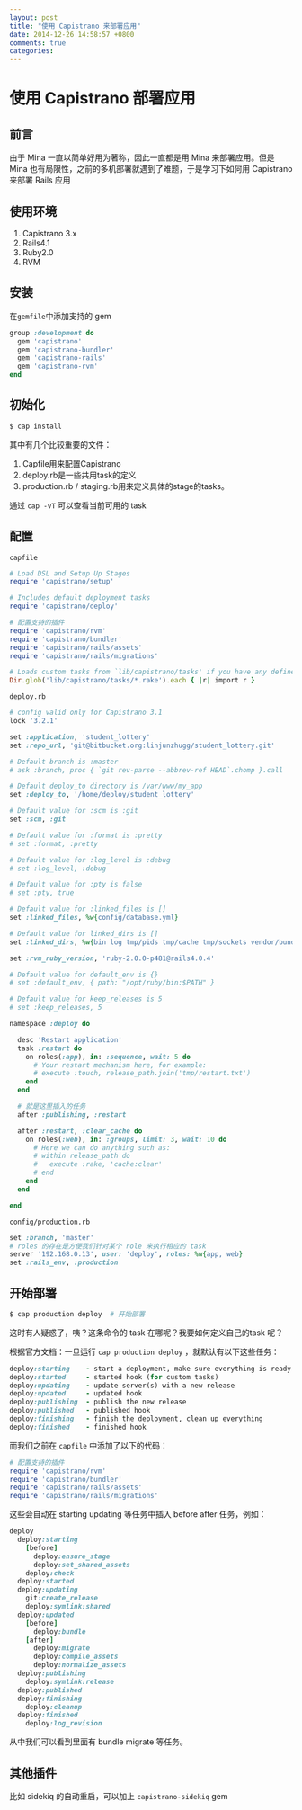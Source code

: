 ```yaml
---
layout: post
title: "使用 Capistrano 来部署应用"
date: 2014-12-26 14:58:57 +0800
comments: true
categories: 
---
```

# 使用 Capistrano 部署应用

## 前言
由于 Mina 一直以简单好用为著称，因此一直都是用 Mina 来部署应用。但是  Mina 也有局限性，之前的多机部署就遇到了难题，于是学习下如何用 Capistrano 来部署 Rails 应用

## 使用环境
1. Capistrano 3.x
2. Rails4.1
3. Ruby2.0
4. RVM

## 安装
在`gemfile`中添加支持的 gem
```ruby
group :development do
  gem 'capistrano'
  gem 'capistrano-bundler'
  gem 'capistrano-rails'
  gem 'capistrano-rvm'
end
```

## 初始化
```ruby
$ cap install
```
其中有几个比较重要的文件：

1. Capfile用来配置Capistrano
2. deploy.rb是一些共用task的定义
3. production.rb / staging.rb用来定义具体的stage的tasks。

通过 `cap -vT` 可以查看当前可用的 task

## 配置
`capfile`
```ruby
# Load DSL and Setup Up Stages
require 'capistrano/setup'

# Includes default deployment tasks
require 'capistrano/deploy'

# 配置支持的插件
require 'capistrano/rvm'
require 'capistrano/bundler'
require 'capistrano/rails/assets'
require 'capistrano/rails/migrations'

# Loads custom tasks from `lib/capistrano/tasks' if you have any defined.
Dir.glob('lib/capistrano/tasks/*.rake').each { |r| import r }
```

`deploy.rb`
```ruby
# config valid only for Capistrano 3.1
lock '3.2.1'

set :application, 'student_lottery'
set :repo_url, 'git@bitbucket.org:linjunzhugg/student_lottery.git'

# Default branch is :master
# ask :branch, proc { `git rev-parse --abbrev-ref HEAD`.chomp }.call

# Default deploy_to directory is /var/www/my_app
set :deploy_to, '/home/deploy/student_lottery'

# Default value for :scm is :git
set :scm, :git

# Default value for :format is :pretty
# set :format, :pretty

# Default value for :log_level is :debug
# set :log_level, :debug

# Default value for :pty is false
# set :pty, true

# Default value for :linked_files is []
set :linked_files, %w{config/database.yml}

# Default value for linked_dirs is []
set :linked_dirs, %w{bin log tmp/pids tmp/cache tmp/sockets vendor/bundle public/system}

set :rvm_ruby_version, 'ruby-2.0.0-p481@rails4.0.4'

# Default value for default_env is {}
# set :default_env, { path: "/opt/ruby/bin:$PATH" }

# Default value for keep_releases is 5
# set :keep_releases, 5

namespace :deploy do

  desc 'Restart application'
  task :restart do
    on roles(:app), in: :sequence, wait: 5 do
      # Your restart mechanism here, for example:
      # execute :touch, release_path.join('tmp/restart.txt')
    end
  end

  # 就是这里插入的任务
  after :publishing, :restart

  after :restart, :clear_cache do
    on roles(:web), in: :groups, limit: 3, wait: 10 do
      # Here we can do anything such as:
      # within release_path do
      #   execute :rake, 'cache:clear'
      # end
    end
  end

end

```

`config/production.rb`
```ruby
set :branch, 'master'
# roles 的存在是方便我们针对某个 role 来执行相应的 task
server '192.168.0.13', user: 'deploy', roles: %w{app, web}
set :rails_env, :production
```

## 开始部署
```ruby
$ cap production deploy  # 开始部署
```

这时有人疑惑了，咦？这条命令的 task 在哪呢？我要如何定义自己的task 呢？

根据官方文档：一旦运行 `cap production deploy` ，就默认有以下这些任务：
```ruby
deploy:starting    - start a deployment, make sure everything is ready
deploy:started     - started hook (for custom tasks)
deploy:updating    - update server(s) with a new release
deploy:updated     - updated hook
deploy:publishing  - publish the new release
deploy:published   - published hook
deploy:finishing   - finish the deployment, clean up everything
deploy:finished    - finished hook
```

而我们之前在 `capfile` 中添加了以下的代码：
```ruby
# 配置支持的插件
require 'capistrano/rvm'
require 'capistrano/bundler'
require 'capistrano/rails/assets'
require 'capistrano/rails/migrations'
```

这些会自动在 starting  updating 等任务中插入 before after 任务，例如：
```ruby
deploy
  deploy:starting
    [before]
      deploy:ensure_stage
      deploy:set_shared_assets
    deploy:check
  deploy:started
  deploy:updating
    git:create_release
    deploy:symlink:shared
  deploy:updated
    [before]
      deploy:bundle
    [after]
      deploy:migrate
      deploy:compile_assets
      deploy:normalize_assets
  deploy:publishing
    deploy:symlink:release
  deploy:published
  deploy:finishing
    deploy:cleanup
  deploy:finished
    deploy:log_revision
```

从中我们可以看到里面有 bundle   migrate 等任务。

## 其他插件
比如 sidekiq 的自动重启，可以加上 `capistrano-sidekiq`  gem